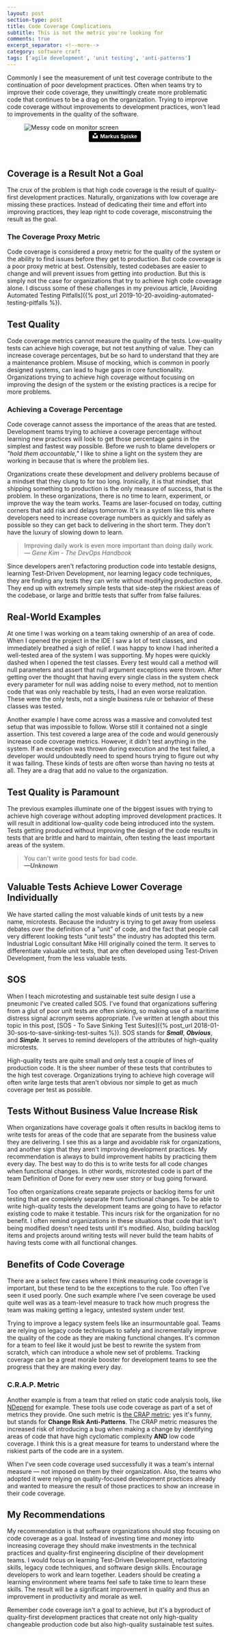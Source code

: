 ```yaml
---
layout: post
section-type: post
title: Code Coverage Complications 
subtitle: This is not the metric you're looking for
comments: true
excerpt_separator: <!--more-->
category: software craft 
tags: ['agile development', 'unit testing', 'anti-patterns']
---
```


Commonly I see the measurement of unit test coverage contribute to the continuation of poor development practices. Often when teams try to improve their code coverage, they unwittingly create more problematic code that continues to be a drag on the organization. Trying to improve code coverage without improvements to development practices, won't lead to improvements in the quality of the software. 
<!--more-->

<figure>
    <img src="/img/messy-monitor.jpg" alt="Messy code on monitor screen" class="img-responsive" />
    <figcaption style='text-align:center'>
        <a style="background-color:black;color:white;text-decoration:none;padding:4px 6px;font-family:-apple-system, BlinkMacSystemFont, &quot;San Francisco&quot;, &quot;Helvetica Neue&quot;, Helvetica, Ubuntu, Roboto, Noto, &quot;Segoe UI&quot;, Arial, sans-serif;font-size:12px;font-weight:bold;line-height:1.2;display:inline-block;border-radius:3px" href="https://unsplash.com/@markusspiske?utm_medium=referral&amp;utm_campaign=photographer-credit&amp;utm_content=creditBadge" target="_blank" rel="noopener noreferrer" title="Download free do whatever you want high-resolution photos from Markus Spiske"><span style="display:inline-block;padding:2px 3px"><svg xmlns="http://www.w3.org/2000/svg" style="height:12px;width:auto;position:relative;vertical-align:middle;top:-2px;fill:white" viewBox="0 0 32 32"><title>unsplash-logo</title><path d="M10 9V0h12v9H10zm12 5h10v18H0V14h10v9h12v-9z"></path></svg></span><span style="display:inline-block;padding:2px 3px">Markus Spiske</span></a>
    </figcaption>
</figure>
<br />

## Coverage is a Result Not a Goal
The crux of the problem is that high code coverage is the result of quality-first development practices. Naturally, organizations with low coverage are missing these practices. Instead of dedicating their time and effort into improving practices, they leap right to code coverage, misconstruing the result as the goal. 

### The Coverage Proxy Metric
Code coverage is considered a proxy metric for the quality of the system or the ability to find issues before they get to production. But code coverage is a poor proxy metric at best. Ostensibly, tested codebases are easier to change and will prevent issues from getting into production. But this is simply not the case for organizations that try to achieve high code coverage alone. I discuss some of these challenges in my previous article, [Avoiding Automated Testing Pitfalls]({% post_url 2019-10-20-avoiding-automated-testing-pitfalls %}). 

## Test Quality
Code coverage metrics cannot measure the quality of the tests. Low-quality tests can achieve high coverage, but not test anything of value. They can increase coverage percentages, but be so hard to understand that they are a maintenance problem. Misuse of mocking, which is common in poorly designed systems, can lead to huge gaps in core functionality. Organizations trying to achieve high coverage without focusing on improving the design of the system or the existing practices is a recipe for more problems. 

### Achieving a Coverage Percentage
Code coverage cannot assess the importance of the areas that are tested. Development teams trying to achieve a coverage percentage without learning new practices will look to get those percentage gains in the simplest and fastest way possible. Before we rush to blame developers or _"hold them accountable,"_ I like to shine a light on the system they are working in because that is where the problem lies. 

Organizations create these development and delivery problems because of a mindset that they clung to for too long. Ironically, it is that mindset, that shipping something to production is the only measure of success, that is the problem. In these organizations, there is no time to learn, experiment, or improve the way the team works. Teams are laser-focused on today, cutting corners that add risk and delays tomorrow. It's in a system like this where developers need to increase coverage numbers as quickly and safely as possible so they can get back to delivering in the short term. They don't have the luxury of slowing down to learn.

> Improving daily work is even more important than doing daily work.  
> _&mdash; Gene Kim - The DevOps Handbook_ 

Since developers aren't refactoring production code into testable designs, learning Test-Driven Development, nor learning legacy code techniques, they are finding any tests they can write without modifying production code. They end up with extremely simple tests that side-step the riskiest areas of the codebase, or large and brittle tests that suffer from false failures. 

## Real-World Examples
At one time I was working on a team taking ownership of an area of code. When I opened the project in the IDE I saw a lot of test classes, and immediately breathed a sigh of relief. I was happy to know I had inherited a well-tested area of the system I was supporting. My hopes were quickly dashed when I opened the test classes. Every test would call a method will null parameters and assert that null argument exceptions were thrown. After getting over the thought that having every single class in the system check every parameter for null was adding noise to every method, not to mention code that was only reachable by tests, I had an even worse realization. These were the only tests, not a single business rule or behavior of these classes was tested. 

 Another example I have come across was a massive and convoluted test setup that was impossible to follow. Worse still it contained not a single assertion. This test covered a large area of the code and would generously increase code coverage metrics. However, it didn't test anything in the system. If an exception was thrown during execution and the test failed, a developer would undoubtedly need to spend hours trying to figure out why it was failing. These kinds of tests are often worse than having no tests at all. They are a drag that add no value to the organization.

## Test Quality is Paramount
The previous examples illuminate one of the biggest issues with trying to achieve high coverage without adopting improved development practices. It will result in additional low-quality code being introduced into the system. Tests getting produced without improving the design of the code results in tests that are brittle and hard to maintain, often testing the least important areas of the system. 

> You can't write good tests for bad code.      
> _**&mdash;Unknown**_

## Valuable Tests Achieve Lower Coverage Individually
We have started calling the most valuable kinds of unit tests by a new name, microtests. Because the industry is trying to get away from useless debates over the definition of a "unit" of code, and the fact that people call very different looking tests "unit tests" the industry has adopted this term. Industrial Logic consultant Mike Hill originally coined the term. It serves to differentiate valuable unit tests, that are often developed using Test-Driven Development, from the less valuable tests. 

## SOS
When I teach microtesting and sustainable test suite design I use a pneumonic I've created called SOS. I've found that organizations suffering from a glut of poor unit tests are often sinking, so making use of a maritime distress signal acronym seems appropriate. I've written at length about this topic in this post, [SOS - To Save Sinking Test Suites]({% post_url 2018-01-30-sos-to-save-sinking-test-suites %}). SOS stands for **_Small_**, **_Obvious_**, and **_Simple_**. It serves to remind developers of the attributes of high-quality microtests. 

High-quality tests are quite small and only test a couple of lines of production code. It is the sheer number of these tests that contributes to the high test coverage. Organizations trying to achieve high coverage will often write large tests that aren't obvious nor simple to get as much coverage per test as possible. 

## Tests Without Business Value Increase Risk
When organizations have coverage goals it often results in backlog items to write tests for areas of the code that are separate from the business value they are delivering. I see this as a large and avoidable risk for organizations, and another sign that they aren't improving development practices. My recommendation is always to build improvement habits by practicing them every day. The best way to do this is to write tests for all code changes when functional changes. In other words, microtested code is part of the team Definition of Done for every new user story or bug going forward. 

Too often organizations create separate projects or backlog items for unit testing that are completely separate from functional changes. To be able to write high-quality tests the development teams are going to have to refactor existing code to make it testable. This incurs risk for the organization for no benefit. I often remind organizations in these situations that code that isn't being modified doesn't need tests until it's modified. Also, building backlog items and projects around writing tests will never build the team habits of having tests come with all functional changes. 

## Benefits of Code Coverage
There are a select few cases where I think measuring code coverage is important, but these tend to be the exceptions to the rule. Too often I've seen it used poorly. One such example where I've seen coverage be used quite well was as a team-level measure to track how much progress the team was making getting a legacy, untested system under test. 

Trying to improve a legacy system feels like an insurmountable goal. Teams are relying on legacy code techniques to safely and incrementally improve the quality of the code as they are making functional changes. It's common for a team to feel like it would just be best to rewrite the system from scratch, which can introduce a whole new set of problems. Tracking coverage can be a great morale booster for development teams to see the progress that they are making every day.

### C.R.A.P. Metric
Another example is from a team that relied on static code analysis tools, like [NDepend](https://www.ndepend.com/) for example. These tools use code coverage as part of a set of metrics they provide. One such metric is [the CRAP metric](https://blog.ndepend.com/crap-metric-thing-tells-risk-code/); yes it's funny, but stands for **Change Risk Anti-Patterns**. The CRAP metric measures the increased risk of introducing a bug when making a change by identifying areas of code that have high cyclomatic complexity **AND** low code coverage. I think this is a great measure for teams to understand where the riskiest parts of the code are in a system. 

When I've seen code coverage used successfully it was a team's internal measure &mdash; not imposed on them by their organization. Also, the teams who adopted it were relying on quality-focused development practices already and wanted to measure the result of those practices to show an increase in their code coverage. 

## My Recommendations
My recommendation is that software organizations should stop focusing on code coverage as a goal. Instead of investing time and money into increasing coverage they should make investments in the technical practices and quality-first engineering discipline of their development teams. I would focus on learning Test-Driven Development, refactoring skills, legacy code techniques, and software design skills. Encourage developers to work and learn together. Leaders should be creating a learning environment where teams feel safe to take time to learn these skills. The result will be a significant improvement in quality and thus an improvement in productivity and morale as well. 

Remember code coverage isn't a goal to achieve, but it's a byproduct of quality-first development practices that create not only high-quality changeable production code but also high-quality sustainable test suites. 